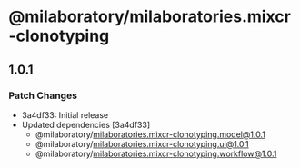 # @milaboratory/milaboratories.mixcr-clonotyping

## 1.0.1

### Patch Changes

- 3a4df33: Initial release
- Updated dependencies [3a4df33]
  - @milaboratory/milaboratories.mixcr-clonotyping.model@1.0.1
  - @milaboratory/milaboratories.mixcr-clonotyping.ui@1.0.1
  - @milaboratory/milaboratories.mixcr-clonotyping.workflow@1.0.1

